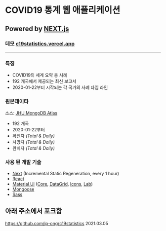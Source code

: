 # **COVID19 통계 웹 애플리케이션**

##  Powered by **[NEXT.js](https://nextjs.org/)**

### 데모 [c19statistics.vercel.app](https://c19statistics.vercel.app/)

---

### **특징**

- COVID19의 세계 요약 총 사례
- 192 개국에서 제공되는 최신 보고서
- 2020-01-22부터 시작되는 각 국가의 사례 타임 라인

### **원본데이타**

소스: [JHU MongoDB Atlas](https://developer.mongodb.com/article/johns-hopkins-university-covid-19-data-atlas/)

- 192 개국
- 2020-01-22부터
- 확진자 _(Total & Daily)_
- 사망자 _(Total & Daily)_
- 완치자 _(Total & Daily)_

### **사용 된 개발 기술**

- [Next](https://nextjs.org/) (Incremental Static Regeneration, every 1 hour)
- [React](https://reactjs.org/)
- [Material UI](https://material-ui.com/) ([Core](https://www.npmjs.com/package/@material-ui/core), [DataGrid](https://www.npmjs.com/package/@material-ui/data-grid), [Icons](https://www.npmjs.com/package/@material-ui/icons), [Lab](https://www.npmjs.com/package/@material-ui/lab))
- [Mongoose](https://mongoosejs.com/)
- [Sass](https://sass-lang.com/)

## 아래 주소에서 포크함
https://github.com/jp-ong/c19statistics 2021.03.05